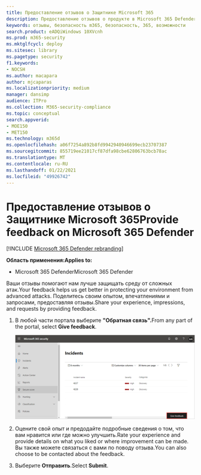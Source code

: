 ```yaml
---
title: Предоставление отзывов о Защитнике Microsoft 365
description: Предоставление отзывов о продукте в Microsoft 365 Defender
keywords: отзывы, безопасность m365, безопасность, 365, возможности
search.product: eADQiWindows 10XVcnh
ms.prod: m365-security
ms.mktglfcycl: deploy
ms.sitesec: library
ms.pagetype: security
f1.keywords:
- NOCSH
ms.author: macapara
author: mjcaparas
ms.localizationpriority: medium
manager: dansimp
audience: ITPro
ms.collection: M365-security-compliance
ms.topic: conceptual
search.appverid:
- MOE150
- MET150
ms.technology: m365d
ms.openlocfilehash: a06f7254a892b8fd9942940946699ecb23707387
ms.sourcegitcommit: 855719ee21017cf87dfa98cbe62806763bcb78ac
ms.translationtype: MT
ms.contentlocale: ru-RU
ms.lasthandoff: 01/22/2021
ms.locfileid: "49926742"
---
```

# <a name="provide-feedback-on-microsoft-365-defender"></a><span data-ttu-id="54e3d-104">Предоставление отзывов о Защитнике Microsoft 365</span><span class="sxs-lookup"><span data-stu-id="54e3d-104">Provide feedback on Microsoft 365 Defender</span></span>

[!INCLUDE [Microsoft 365 Defender rebranding](../includes/microsoft-defender.md)]


<span data-ttu-id="54e3d-105">**Область применения:**</span><span class="sxs-lookup"><span data-stu-id="54e3d-105">**Applies to:**</span></span>
- <span data-ttu-id="54e3d-106">Microsoft 365 Defender</span><span class="sxs-lookup"><span data-stu-id="54e3d-106">Microsoft 365 Defender</span></span>

<span data-ttu-id="54e3d-107">Ваши отзывы помогают нам лучше защищать среду от сложных атак.</span><span class="sxs-lookup"><span data-stu-id="54e3d-107">Your feedback helps us get better in protecting your environment from advanced attacks.</span></span> <span data-ttu-id="54e3d-108">Поделитесь своим опытом, впечатлениями и запросами, предоставляя отзывы.</span><span class="sxs-lookup"><span data-stu-id="54e3d-108">Share your experience, impressions, and  requests by providing feedback.</span></span>

1. <span data-ttu-id="54e3d-109">В любой части портала выберите **"Обратная связь".**</span><span class="sxs-lookup"><span data-stu-id="54e3d-109">From any part of the portal, select **Give feedback**.</span></span> 

    ![Изображение кнопки обратной связи](../../media/feedback.png)

2. <span data-ttu-id="54e3d-111">Оцените свой опыт и предодайте подробные сведения о том, что вам нравится или где можно улучшить.</span><span class="sxs-lookup"><span data-stu-id="54e3d-111">Rate your experience and provide details on what you liked or where improvement can be made.</span></span> <span data-ttu-id="54e3d-112">Вы также можете связаться с вами по поводу отзыва.</span><span class="sxs-lookup"><span data-stu-id="54e3d-112">You can also choose to be contacted about the feedback.</span></span> 

3. <span data-ttu-id="54e3d-113">Выберите **Отправить**.</span><span class="sxs-lookup"><span data-stu-id="54e3d-113">Select **Submit**.</span></span>

